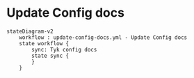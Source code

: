 # Update Config docs

```mermaid
stateDiagram-v2
    workflow : update-config-docs.yml - Update Config docs
    state workflow {
        sync: Tyk config docs
        state sync {
        }
    }
```
